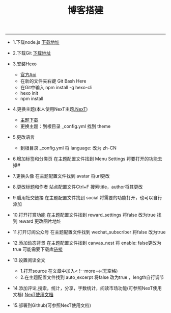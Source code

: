 ﻿---
title: 博客搭建
categories: 博客搭建
---
---
<!--more-->
- 1.下载node.js
   [下载地址](https://nodejs.org/en/)

- 2.下载Git
   [下载地址](https://git-scm.com/)

- 3.安装Hexo
   - [官方Api](https://hexo.io/zh-cn/)
   - 在新的文件夹右键  Git Bash Here
   - 在Git中输入 npm install -g hexo-cli
   - hexo init
   - npm install

- 4.更换主题(本人使用NexT主题,[NexT](https://github.com/theme-next/hexo-theme-next))
   - [主题下载](https://hexo.io/themes/)
   - 更换主题：到根目录 _config.yml 找到 theme 

- 5.更改语言
   - 到根目录 _config.yml 将 language: 改为 zh-CN

- 6.增加标签和分类页
   在主题配置文件找到 Menu Settings 将要打开的功能去掉#

- 7.更换头像
   在主题配置文件找到 avatar 将url更改

- 8.更改标题和作者
   站点配置文件Ctrl+F 搜索title，author将其更改

- 9.启用社交链接
   在主题配置文件找到 social 将需要的功能打开，也可以自行添加

- 10.打开打赏功能
   在主题配置文件找到 reward_settings 将false 改为true
   找到 reward 更改图片地址

- 11.打开订阅公众号
   在主题配置文件找到 wechat_subscriber 将false 改为true

- 12.添加动态背景
   在主题配置文件找到 canvas_nest 将 enable: false更改为 true
   可能需要下载库[链接](https://github.com/theme-next/theme-next-canvas-ribbon)

- 13.设置阅读全文
   - 1.打开source 在文章中加入< !--more-->(无空格)
   - 2.在主题配置文件找到 auto_excerpt 将false 改为true ，length自行调节

- 14.添加评论,搜索，统计，分享，字数统计，阅读市场功能(可参照NexT使用文档)
   [NexT使用文档](http://theme-next.iissnan.com/)

- 15.部署到Github(可参照NexT使用文档)